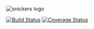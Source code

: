
![snickers logo](https://cloud.githubusercontent.com/assets/244265/16066702/9207ca94-3283-11e6-80bd-5cbfeaba0b43.png)

[![Build Status](https://drone.io/github.com/flavioribeiro/snickers/status.png)](https://drone.io/github.com/flavioribeiro/snickers/latest)
[![Coverage Status](https://coveralls.io/repos/github/flavioribeiro/snickers/badge.svg?branch=master)](https://coveralls.io/github/flavioribeiro/snickers?branch=master)

